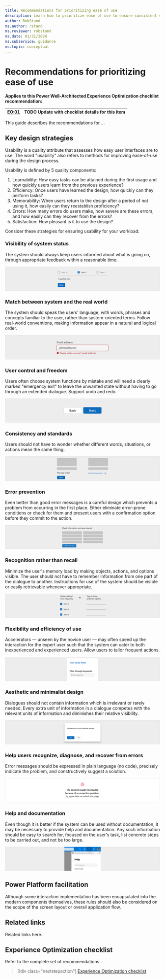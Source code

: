 ```yaml
---
title: Recommendations for prioritizing ease of use
description: Learn how to prioritize ease of use to ensure consistent success with user experience optimization.
author: RobStand
ms.author: rstand
ms.reviewer: robstand
ms.date: 01/31/2024
ms.subservice: guidance
ms.topic: conceptual
---
```


# Recommendations for prioritizing ease of use

**Applies to this Power Well-Architected Experience Optimization checklist recommendation:**

|[EO:01](checklist.md)| **TODO** Update with checklist details for this item |
|---|---|

This guide describes the recommendations for ...

## Key design strategies

Usability is a quality attribute that assesses how easy user interfaces are to use. The word "usability" also refers to methods for improving ease-of-use during the design process.

Usability is defined by 5 quality components:
1. Learnability: How easy tasks can be attained during the first usage and how quickly users learn from the previous experience?
1. Efficiency: Once users have learned the design, how quickly can they perform tasks?
1. Memorability: When users return to the design after a period of not using it, how easily can they reestablish proficiency?
1. Errors: How many errors do users make, how severe are these errors, and how easily can they recover from the errors?
1. Satisfaction: How pleasant is it to use the design?

Consider these strategies for ensuring usability for your workload:

### Visibility of system status
The system should always keep users informed about what is going on, through appropriate feedback within a reasonable time.

![Alt](../_images/h1.svg)

### Match between system and the real world
The system should speak the users' language, with words, phrases and concepts familiar to the user, rather than system-oriented terms. Follow real-world conventions, making information appear in a natural and logical order.

![Alt](../_images/h2.svg)

### User control and freedom
Users often choose system functions by mistake and will need a clearly marked "emergency exit" to leave the unwanted state without having to go through an extended dialogue. Support undo and redo.

![Alt](../_images/h3.svg)

### Consistency and standards
Users should not have to wonder whether different words, situations, or actions mean the same thing.

![Alt](../_images/h4.svg)

### Error prevention
Even better than good error messages is a careful design which prevents a problem from occurring in the first place. Either eliminate error-prone conditions or check for them and present users with a confirmation option before they commit to the action.

![Alt](../_images/h5.svg)

### Recognition rather than recall
Minimize the user's memory load by making objects, actions, and options visible. The user should not have to remember information from one part of the dialogue to another. Instructions for use of the system should be visible or easily retrievable whenever appropriate.

![Alt](../_images/h6.svg)

### Flexibility and efficiency of use
Accelerators — unseen by the novice user — may often speed up the interaction for the expert user such that the system can cater to both inexperienced and experienced users. Allow users to tailor frequent actions.

![Alt](../_images/h7.svg)

### Aesthetic and minimalist design
Dialogues should not contain information which is irrelevant or rarely needed. Every extra unit of information in a dialogue competes with the relevant units of information and diminishes their relative visibility.

![Alt](../_images/h8.svg)

### Help users recognize, diagnose, and recover from errors 
Error messages should be expressed in plain language (no code), precisely indicate the problem, and constructively suggest a solution.

![Alt](../_images/h9.svg)

### Help and documentation
Even though it is better if the system can be used without documentation, it may be necessary to provide help and documentation. Any such information should be easy to search for, focused on the user's task, list concrete steps to be carried out, and not be too large.

![Alt](../_images/h10.svg)

## Power Platform facilitation

Although some interaction implementation has been encapsulated into the modern components themselves, these rules should also be considered on the scope of the screen layout or overall application flow.

## Related links

Related links here.

## Experience Optimization checklist

Refer to the complete set of recommendations.

> [!div class="nextstepaction"]
> [Experience Optimization checklist](checklist.md)

